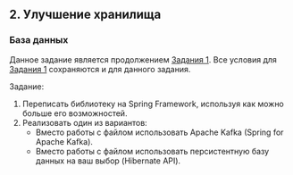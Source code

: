 ## 2. Улучшение хранилища

### База данных
Данное задание является продолжением [Задания 1](Task01-KeyValueStorage.md). 
Все условия для [Задания 1](Task01-KeyValueStorage.md) сохраняются и для данного задания.

Задание:

1. Переписать библиотеку на Spring Framework, используя как можно больше его возможностей.
2. Реализовать один из вариантов:
   * Вместо работы с файлом использовать Apache Kafka (Spring for Apache Kafka).
   * Вместо работы с файлом использовать персистентную базу данных на ваш выбор (Hibernate API).